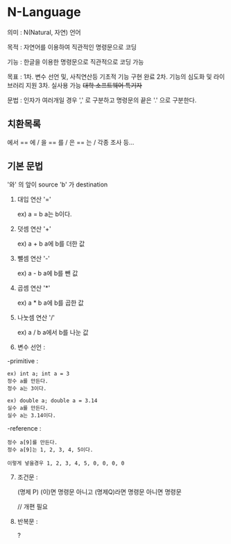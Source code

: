 # N-Language

의미 : N(Natural, 자연) 언어

목적 : 자연어를 이용하여 직관적인 명령문으로 코딩

기능 : 한글을 이용한 명령문으로 직관적으로 코딩 가능

목표 : 1차. 변수 선언 및, 사칙연산등 기초적 기능 구현 완료
      2차. 기능의 심도화 및 라이브러리 지원
      3차. 실사용 가능 ~~대학 소프트웨어 특기자~~

문법 : 인자가 여러개일 경우 ',' 로 구분하고 명령문의 끝은 '.' 으로 구분한다.

## 치환목록

에서 == 에 /
을 == 를 /
은 == 는 / 
각종 조사 등...

## 기본 문법

'와' 의 앞이 source 'b' 가 destination

1. 대입 연산 '='

    ex) a = b
    a는 b이다.

2. 덧셈 연산 '+'

    ex) a + b
    a에 b를 더한 값

3. 뺄셈 연산 '-'

    ex) a - b
    a에 b를 뺀 값

4. 곱셈 연산 '*'

    ex) a * b
    a에 b를 곱한 값

5. 나눗셈 연산 '/'

    ex) a / b
    a에서 b를 나눈 값

6. 변수 선언 :

-primitive :

    ex) int a; int a = 3
    정수 a를 만든다.
    정수 a는 3이다.

    ex) double a; double a = 3.14
    실수 a를 만든다.
    실수 a는 3.14이다.

-reference :

    정수 a[9]를 만든다.
    정수 a[9]는 1, 2, 3, 4, 5이다.

    이렇게 넣을경우 1, 2, 3, 4, 5, 0, 0, 0, 0

7. 조건문 :

    (명제 P) (이)면 명령문
    아니고 (명제Q)라면 명령문
    아니면 명령문

    // 개편 필요

8. 반복문 :

    ?
